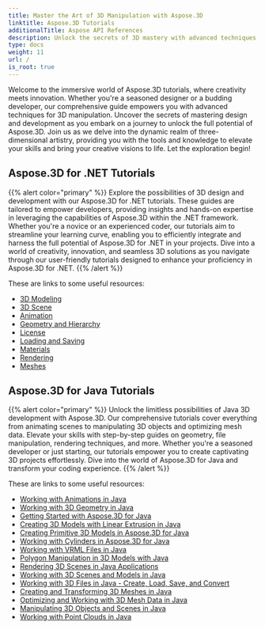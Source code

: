 ```yaml
---
title: Master the Art of 3D Manipulation with Aspose.3D
linktitle: Aspose.3D Tutorials
additionalTitle: Aspose API References
description: Unlock the secrets of 3D mastery with advanced techniques. Elevate your skills in design and development with our comprehensive guide to unleash creativity 3D.
type: docs
weight: 11
url: /
is_root: true
---
```


Welcome to the immersive world of Aspose.3D tutorials, where creativity meets innovation. Whether you're a seasoned designer or a budding developer, our comprehensive guide empowers you with advanced techniques for 3D manipulation. Uncover the secrets of mastering design and development as you embark on a journey to unlock the full potential of Aspose.3D. Join us as we delve into the dynamic realm of three-dimensional artistry, providing you with the tools and knowledge to elevate your skills and bring your creative visions to life. Let the exploration begin!

## Aspose.3D for .NET Tutorials
{{% alert color="primary" %}}
Explore the possibilities of 3D design and development with our Aspose.3D for .NET tutorials. These guides are tailored to empower developers, providing insights and hands-on expertise in leveraging the capabilities of Aspose.3D within the .NET framework. Whether you're a novice or an experienced coder, our tutorials aim to streamline your learning curve, enabling you to efficiently integrate and harness the full potential of Aspose.3D for .NET in your projects. Dive into a world of creativity, innovation, and seamless 3D solutions as you navigate through our user-friendly tutorials designed to enhance your proficiency in Aspose.3D for .NET.
{{% /alert %}}

These are links to some useful resources:
 
- [3D Modeling](./net/3d-modeling/)
- [3D Scene](./net/3d-scene/)
- [Animation](./net/animation/)
- [Geometry and Hierarchy](./net/geometry-and-hierarchy/)
- [License](./net/license/)
- [Loading and Saving](./net/loading-and-saving/)
- [Materials](./net/materials/)
- [Rendering](./net/rendering/)
- [Meshes](./net/meshes/)

## Aspose.3D for Java Tutorials
{{% alert color="primary" %}}
Unlock the limitless possibilities of Java 3D development with Aspose.3D. Our comprehensive tutorials cover everything from animating scenes to manipulating 3D objects and optimizing mesh data. Elevate your skills with step-by-step guides on geometry, file manipulation, rendering techniques, and more. Whether you're a seasoned developer or just starting, our tutorials empower you to create captivating 3D projects effortlessly. Dive into the world of Aspose.3D for Java and transform your coding experience.
{{% /alert %}}

These are links to some useful resources:

- [Working with Animations in Java](./java/animations/)
- [Working with 3D Geometry in Java](./java/geometry/)
- [Getting Started with Aspose.3D for Java](./java/licensing/)
- [Creating 3D Models with Linear Extrusion in Java](./java/linear-extrusion/)
- [Creating Primitive 3D Models in Aspose.3D for Java](./java/primitive-3d-models/)
- [Working with Cylinders in Aspose.3D for Java](./java/cylinders/)
- [Working with VRML Files in Java](./java/vrml-files/)
- [Polygon Manipulation in 3D Models with Java](./java/polygon/)
- [Rendering 3D Scenes in Java Applications](./java/rendering-3d-scenes/)
- [Working with 3D Scenes and Models in Java](./java/3d-scenes-and-models/)
- [Working with 3D Files in Java - Create, Load, Save, and Convert](./java/load-and-save/)
- [Creating and Transforming 3D Meshes in Java](./java/transforming-3d-meshes/)
- [Optimizing and Working with 3D Mesh Data in Java](./java/3d-mesh-data/)
- [Manipulating 3D Objects and Scenes in Java](./java/3d-objects-and-scenes/)
- [Working with Point Clouds in Java](./java/point-clouds/)

